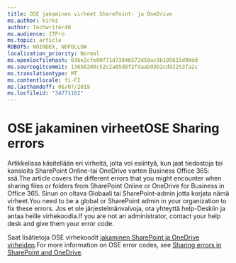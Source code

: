 ```yaml
---
title: OSE jakaminen virheet SharePoint- ja OneDrive
ms.author: kirks
author: Techwriter40
ms.audience: ITPro
ms.topic: article
ROBOTS: NOINDEX, NOFOLLOW
localization_priority: Normal
ms.openlocfilehash: 036e2cfe00f71d73846572d50ac9b105615d99dd
ms.sourcegitcommit: 136b8209c52c2a05d0f2fdaab93b2cd92253fa2c
ms.translationtype: MT
ms.contentlocale: fi-FI
ms.lasthandoff: 06/07/2019
ms.locfileid: "34771162"
---
```

# <a name="ose-sharing-errors"></a><span data-ttu-id="b7d14-102">OSE jakaminen virheet</span><span class="sxs-lookup"><span data-stu-id="b7d14-102">OSE Sharing errors</span></span>

<span data-ttu-id="b7d14-103">Artikkelissa käsitellään eri virheitä, joita voi esiintyä, kun jaat tiedostoja tai kansioita SharePoint Online-tai OneDrive varten Business Office 365: ssä.</span><span class="sxs-lookup"><span data-stu-id="b7d14-103">The article covers the different errors that you might encounter when sharing files or folders from SharePoint Online or OneDrive for Business in Office 365.</span></span> <span data-ttu-id="b7d14-104">Sinun on oltava Globaali tai SharePoint-admin jotta korjata nämä virheet.</span><span class="sxs-lookup"><span data-stu-id="b7d14-104">You need to be a global or SharePoint admin in your organization to fix these errors.</span></span> <span data-ttu-id="b7d14-105">Jos et ole järjestelmänvalvoja, ota yhteyttä help-Deskiin ja antaa heille virhekoodia.</span><span class="sxs-lookup"><span data-stu-id="b7d14-105">If you are not an administrator, contact your help desk and give them your error code.</span></span>

<span data-ttu-id="b7d14-106">Saat lisätietoja OSE virhekoodit [jakaminen SharePoint ja OneDrive virheiden](https://docs.microsoft.com/sharepoint/sharepoint-onedrive-error-message).</span><span class="sxs-lookup"><span data-stu-id="b7d14-106">For more information on OSE error codes, see [Sharing errors in SharePoint and OneDrive](https://docs.microsoft.com/sharepoint/sharepoint-onedrive-error-message).</span></span>
